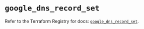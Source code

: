 # `google_dns_record_set`

Refer to the Terraform Registry for docs: [`google_dns_record_set`](https://registry.terraform.io/providers/hashicorp/google-beta/6.49.1/docs/resources/google_dns_record_set).
